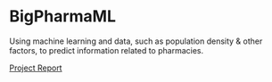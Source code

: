 # BigPharmaML
Using machine learning and data, such as population density &amp; other factors, to predict information related to pharmacies.

[Project Report](https://docs.google.com/document/d/1MQ41bjJlmtqcJFbDxKKvaw6EkFvIAopf)
